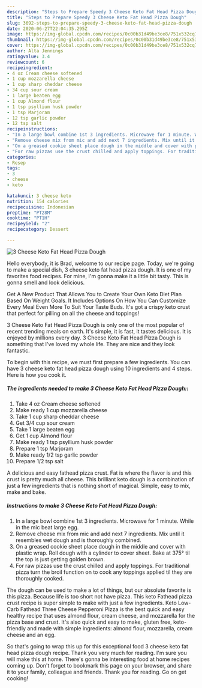 ```yaml
---
description: "Steps to Prepare Speedy 3 Cheese Keto Fat Head Pizza Dough"
title: "Steps to Prepare Speedy 3 Cheese Keto Fat Head Pizza Dough"
slug: 3692-steps-to-prepare-speedy-3-cheese-keto-fat-head-pizza-dough
date: 2020-06-27T22:04:35.295Z
image: https://img-global.cpcdn.com/recipes/0c00b31d49be3ce8/751x532cq70/3-cheese-keto-fat-head-pizza-dough-recipe-main-photo.jpg
thumbnail: https://img-global.cpcdn.com/recipes/0c00b31d49be3ce8/751x532cq70/3-cheese-keto-fat-head-pizza-dough-recipe-main-photo.jpg
cover: https://img-global.cpcdn.com/recipes/0c00b31d49be3ce8/751x532cq70/3-cheese-keto-fat-head-pizza-dough-recipe-main-photo.jpg
author: Alta Jennings
ratingvalue: 3.4
reviewcount: 6
recipeingredient:
- 4 oz Cream cheese softened
- 1 cup mozzarella cheese
- 1 cup sharp cheddar cheese
- 34 cup sour cream
- 1 large beaten egg
- 1 cup Almond flour
- 1 tsp psyllium husk powder
- 1 tsp Marjoram
- 12 tsp garlic powder
- 12 tsp salt
recipeinstructions:
- "In a large bowl combine 1st 3 ingredients. Microwave for 1 minute. While in the mic beat large egg."
- "Remove cheese mix from mic and add next 7 ingredients. Mix until it resembles wet dough and is thoroughly combined."
- "On a greased cookie sheet place dough in the middle and cover with plastic wrap. Roll dough with a cylinder to cover sheet. Bake at 375° til the top is just getting golden brown."
- "For raw pizzas use the crust chilled and apply toppings. For traditional pizza turn the broil function on to cook any toppings applied til they are thoroughly cooked."
categories:
- Resep
tags:
- 3
- cheese
- keto

katakunci: 3 cheese keto
nutrition: 154 calories
recipecuisine: Indonesian
preptime: "PT28M"
cooktime: "PT1H"
recipeyield: "2"
recipecategory: Dessert

---
```



![3 Cheese Keto Fat Head Pizza Dough](https://img-global.cpcdn.com/recipes/0c00b31d49be3ce8/751x532cq70/3-cheese-keto-fat-head-pizza-dough-recipe-main-photo.jpg)

Hello everybody, it is Brad, welcome to our recipe page. Today, we're going to make a special dish, 3 cheese keto fat head pizza dough. It is one of my favorites food recipes. For mine, I'm gonna make it a little bit tasty. This is gonna smell and look delicious.

Get A New Product That Allows You to Create Your Own Keto Diet Plan Based On Weight Goals. It Includes Options On How You Can Customize Every Meal Even More To Suit Your Taste Buds. It&#39;s got a crispy keto crust that perfect for pilling on all the cheese and toppings!

3 Cheese Keto Fat Head Pizza Dough is only one of the most popular of recent trending meals on earth. It's simple, it is fast, it tastes delicious. It is enjoyed by millions every day. 3 Cheese Keto Fat Head Pizza Dough is something that I've loved my whole life. They are nice and they look fantastic.


To begin with this recipe, we must first prepare a few ingredients. You can have 3 cheese keto fat head pizza dough using 10 ingredients and 4 steps. Here is how you cook it.

##### The ingredients needed to make 3 Cheese Keto Fat Head Pizza Dough::

1. Take 4 oz Cream cheese softened
1. Make ready 1 cup mozzarella cheese
1. Take 1 cup sharp cheddar cheese
1. Get 3/4 cup sour cream
1. Take 1 large beaten egg
1. Get 1 cup Almond flour
1. Make ready 1 tsp psyllium husk powder
1. Prepare 1 tsp Marjoram
1. Make ready 1/2 tsp garlic powder
1. Prepare 1/2 tsp salt


A delicious and easy fathead pizza crust. Fat is where the flavor is and this crust is pretty much all cheese. This brilliant keto dough is a combination of just a few ingredients that is nothing short of magical. Simple, easy to mix, make and bake. 

##### Instructions to make 3 Cheese Keto Fat Head Pizza Dough:

1. In a large bowl combine 1st 3 ingredients. Microwave for 1 minute. While in the mic beat large egg.
1. Remove cheese mix from mic and add next 7 ingredients. Mix until it resembles wet dough and is thoroughly combined.
1. On a greased cookie sheet place dough in the middle and cover with plastic wrap. Roll dough with a cylinder to cover sheet. Bake at 375° til the top is just getting golden brown.
1. For raw pizzas use the crust chilled and apply toppings. For traditional pizza turn the broil function on to cook any toppings applied til they are thoroughly cooked.


The dough can be used to make a lot of things, but our absolute favorite is this pizza. Because life is too short not have pizza. This keto Fathead pizza crust recipe is super simple to make with just a few ingredients. Keto Low-Carb Fathead Three Cheese Pepperoni Pizza is the best quick and easy healthy recipe that uses almond flour, cream cheese, and mozzarella for the pizza base and crust. It&#39;s also quick and easy to make, gluten free, keto-friendly and made with simple ingredients: almond flour, mozzarella, cream cheese and an egg. 

So that's going to wrap this up for this exceptional food 3 cheese keto fat head pizza dough recipe. Thank you very much for reading. I'm sure you will make this at home. There's gonna be interesting food at home recipes coming up. Don't forget to bookmark this page on your browser, and share it to your family, colleague and friends. Thank you for reading. Go on get cooking!
